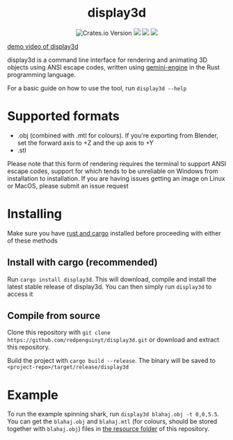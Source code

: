 <div align="center">
  <h1><b>display3d</b></h1>
  <img alt="Crates.io Version" src="https://img.shields.io/crates/v/display3d?style=for-the-badge">
  <img src="https://img.shields.io/github/last-commit/redpenguinyt/display3d?style=for-the-badge">
  <img src="https://img.shields.io/github/repo-size/redpenguinyt/display3d?style=for-the-badge">
  <img src="https://img.shields.io/github/stars/redpenguinyt/display3d?color=e4b400&style=for-the-badge">
</div>

[demo video of display3d](https://github.com/redpenguinyt/display3d/assets/79577742/6131167a-7b83-4c8e-96ec-c9715f3b4d23)

display3d is a command line interface for rendering and animating 3D objects using ANSI escape codes, written using [gemini-engine](https://crates.io/crates/gemini-engine) in the Rust programming language.

For a basic guide on how to use the tool, run `display3d --help`

# Supported formats

- .obj (combined with .mtl for colours). If you're exporting from Blender, set the forward axis to +Z and the up axis to +Y
- .stl

Please note that this form of rendering requires the terminal to support ANSI escape codes, support for which tends to be unreliable on Windows from installation to installation. If you are having issues getting an image on Linux or MacOS, please submit an issue request

# Installing

Make sure you have [rust and cargo](https://www.rust-lang.org/tools/install) installed before proceeding with either of these methods

## Install with cargo (recommended)

Run `cargo install display3d`. This will download, compile and install the latest stable release of display3d. You can then simply run `display3d` to access it

## Compile from source

Clone this repository with `git clone https://github.com/redpenguinyt/display3d.git` or download and extract this repository.

Build the project with `cargo build --release`. The binary will be saved to `<project-repo>/target/release/display3d`

# Example

To run the example spinning shark, run `display3d blahaj.obj -t 0,0,5.5`. You can get the `blahaj.obj` and `blahaj.mtl` (for colours, should be stored together with `blahaj.obj`) files in [the resource folder](https://github.com/redpenguinyt/display3d/tree/master/resources) of this repository.
